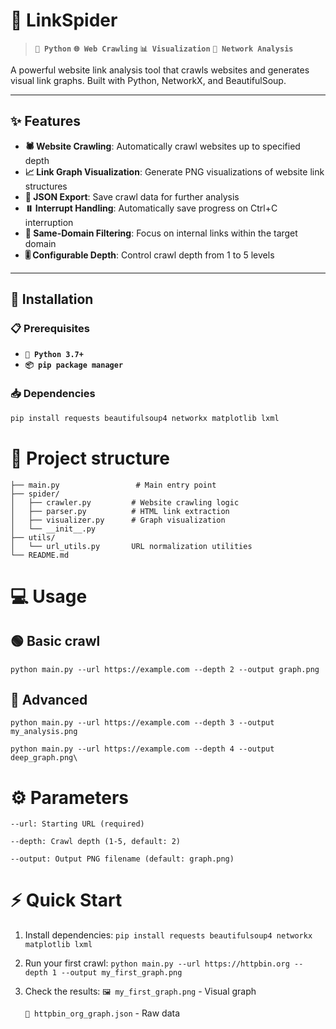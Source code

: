 # 🔗 LinkSpider

> **`🐍 Python`** **`🌐 Web Crawling`** **`📊 Visualization`** **`🔗 Network Analysis`**

A powerful website link analysis tool that crawls websites and generates visual link graphs. Built with Python, NetworkX, and BeautifulSoup.

---

## ✨ Features

- **🕷️ Website Crawling**: Automatically crawl websites up to specified depth
- **📈 Link Graph Visualization**: Generate PNG visualizations of website link structures  
- **💾 JSON Export**: Save crawl data for further analysis
- **⏸️ Interrupt Handling**: Automatically save progress on Ctrl+C interruption
- **🎯 Same-Domain Filtering**: Focus on internal links within the target domain
- **🎚️ Configurable Depth**: Control crawl depth from 1 to 5 levels

---

## 🚀 Installation

### 📋 Prerequisites
- **`🐍 Python 3.7+`**
- **`📦 pip package manager`**

### 📥 Dependencies
```bash
pip install requests beautifulsoup4 networkx matplotlib lxml
```

# 📁 Project structure
```linkspider/
├── main.py                 # Main entry point
├── spider/
│   ├── crawler.py         # Website crawling logic
│   ├── parser.py          # HTML link extraction
│   ├── visualizer.py      # Graph visualization
│   └── __init__.py
├── utils/
│   └── url_utils.py       URL normalization utilities
└── README.md
```

# 💻 Usage
## 🟢 Basic crawl
`python main.py --url https://example.com --depth 2 --output graph.png`

## 🔵 Advanced
`python main.py --url https://example.com --depth 3 --output my_analysis.png`

`python main.py --url https://example.com --depth 4 --output deep_graph.png\`

# ⚙️ Parameters
```
--url: Starting URL (required)

--depth: Crawl depth (1-5, default: 2)

--output: Output PNG filename (default: graph.png)
```

# ⚡ Quick Start
1) Install dependencies:
   ```pip install requests beautifulsoup4 networkx matplotlib lxml```
2) Run your first crawl:
   ```python main.py --url https://httpbin.org --depth 1 --output my_first_graph.png```
3) Check the results:
   `🖼️ my_first_graph.png` - Visual graph

   `📄 httpbin_org_graph.json` - Raw data
